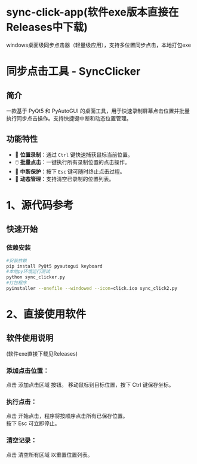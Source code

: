 # sync-click-app(软件exe版本直接在Releases中下载)
windows桌面级同步点击器（轻量级应用），支持多位置同步点击，本地打包exe

# 同步点击工具 - SyncClicker

## **简介**
一款基于 PyQt5 和 PyAutoGUI 的桌面工具，用于快速录制屏幕点击位置并批量执行同步点击操作。支持快捷键中断和动态位置管理。

## **功能特性**
- 📌 **位置录制**：通过 `Ctrl` 键快速捕获鼠标当前位置。
- 🖱️ **批量点击**：一键执行所有录制位置的点击操作。
- 🚨 **中断保护**：按下 `Esc` 键可随时终止点击过程。
- 🧹 **动态管理**：支持清空已录制的位置列表。

# 1、源代码参考
## **快速开始**
### 依赖安装
```bash
#安装依赖
pip install PyQt5 pyautogui keyboard
#本地py环境运行测试
python sync_clicker.py
#打包程序
pyinstaller --onefile --windowed --icon=click.ico sync_click2.py
```
# 2、直接使用软件
## 软件使用说明​​
(软件exe直接下载见Releases)
### 添加点击位置​​：
点击 添加点击区域 按钮。
移动鼠标到目标位置，按下 Ctrl 键保存坐标。
### ​​执行点击​​：
点击 开始点击，程序将按顺序点击所有已保存位置。  
按下 Esc 可立即停止。
### ​​清空记录​​：
点击 清空所有区域 以重置位置列表。
